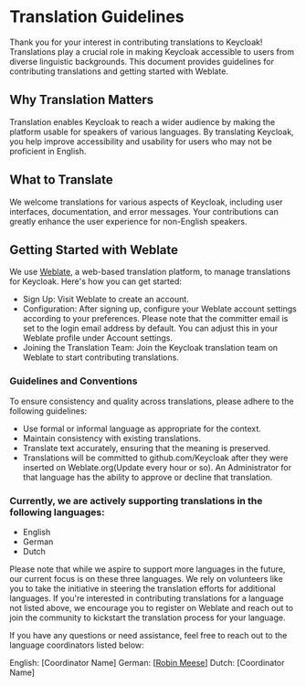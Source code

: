 # Translation Guidelines

Thank you for your interest in contributing translations to Keycloak! Translations play a crucial role in making Keycloak accessible to users from diverse linguistic backgrounds. This document provides guidelines for contributing translations and getting started with Weblate.

## Why Translation Matters
Translation enables Keycloak to reach a wider audience by making the platform usable for speakers of various languages. By translating Keycloak, you help improve accessibility and usability for users who may not be proficient in English.

## What to Translate
We welcome translations for various aspects of Keycloak, including user interfaces, documentation, and error messages. Your contributions can greatly enhance the user experience for non-English speakers.

## Getting Started with Weblate
We use [Weblate](https://hosted.weblate.org/projects/keycloak/), a web-based translation platform, to manage translations for Keycloak. Here's how you can get started:

- Sign Up: Visit Weblate to create an account.
- Configuration: After signing up, configure your Weblate account settings according to your preferences. Please note that the committer email is set to the login email address by default. You can adjust this in your Weblate profile under Account settings.
- Joining the Translation Team: Join the Keycloak translation team on Weblate to start contributing translations.

### Guidelines and Conventions
To ensure consistency and quality across translations, please adhere to the following guidelines:

- Use formal or informal language as appropriate for the context.
- Maintain consistency with existing translations.
- Translate text accurately, ensuring that the meaning is preserved.
- Translations will be committed to github.com/Keycloak after they were inserted on Weblate.org(Update every hour or so). An Administrator for that language has the ability to approve or decline that translation.
### Currently, we are actively supporting translations in the following languages:

- English
- German
- Dutch

Please note that while we aspire to support more languages in the future, our current focus is on these three languages. We rely on volunteers like you to take the initiative in steering the translation efforts for additional languages. If you're interested in contributing translations for a language not listed above, we encourage you to register on Weblate and reach out to join the community to kickstart the translation process for your language.

If you have any questions or need assistance, feel free to reach out to the language coordinators listed below:

English: [Coordinator Name]
German: [[Robin Meese](https://github.com/robson90)]
Dutch: [Coordinator Name]
